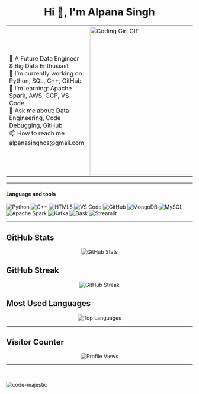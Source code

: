 <h1 align="center">Hi 👋, I'm Alpana Singh</h1>
<table>
  <tr>
    <td>
      🚀 A Future Data Engineer & Big Data Enthusiast <br/>
      🔭 I’m currently working on: Python, SQL, C++, GitHub <br/>
      🌱 I’m learning: Apache Spark, AWS, GCP, VS Code <br/>
      💬 Ask me about: Data Engineering, Code Debugging, GitHub <br/>
      📫 How to reach me alpanasinghcs@gmail.com
    </td>
    <td width="50%">
      <img src="https://media.giphy.com/media/L1R1tvI9svkIWwpVYr/giphy.gif" width="400" 
L1R1tvI9svkIWwpVYr/giphy.gif" width="400" alt="Coding Girl GIF"/>
    </td>
  </tr>
</table>

---

<p align="center">

#### Language and tools
 
![Python](https://img.shields.io/badge/Python-3776AB?style=for-the-badge&logo=python&logoColor=white)
![C++](https://img.shields.io/badge/C++-00599C?style=for-the-badge&logo=c%2B%2B&logoColor=white)
![HTML5](https://img.shields.io/badge/HTML5-E34F26?style=for-the-badge&logo=html5&logoColor=white)
![VS Code](https://img.shields.io/badge/VS--Code-007ACC?style=for-the-badge&logo=visual-studio-code&logoColor=white)
![GitHub](https://img.shields.io/badge/GitHub-181717?style=for-the-badge&logo=github&logoColor=white) 
![MongoDB](https://img.shields.io/badge/MongoDB-4EA94B?style=for-the-badge&logo=mongodb&logoColor=white)
![MySQL](https://img.shields.io/badge/MySQL-005C84?style=for-the-badge&logo=mysql&logoColor=white)
![Apache Spark](https://img.shields.io/badge/Apache%20Spark-E25A1C?style=for-the-badge&logo=apachespark&logoColor=white)
![Kafka](https://img.shields.io/badge/Apache%20Kafka-231F20?style=for-the-badge&logo=apachekafka&logoColor=white)
![Dask](https://img.shields.io/badge/Dask-1B1B1B?style=for-the-badge&logo=dask&logoColor=white) 
![Streamlit](https://img.shields.io/badge/Streamlit-FF4B4B?style=for-the-badge&logo=streamlit&logoColor=white)
</p>

---

## GitHub Stats

<p align="center">
  <img src="https://github-readme-stats.vercel.app/api?username=code-majestic&show_icons=true&hide_border=false&bg_color=ffffff&title_color=00aaff&text_color=333333&icon_color=ff914d&border_radius=10" alt="GitHub Stats" />
</p>

## GitHub Streak

<p align="center">
  <img src="https://github-readme-streak-stats.herokuapp.com?user=code-majestic&hide_border=false&background=FFFFFF&ring=ff914d&fire=ff914d&currStreakLabel=00aaff&sideLabels=333333&sideNums=333333&dates=888888" alt="GitHub Streak" />
</p>

## Most Used Languages

<p align="center">
  <img src="https://github-readme-stats.vercel.app/api/top-langs/?username=code-majestic&layout=compact&theme=default&hide_border=false&title_color=000000&text_color=000000" alt="Top Languages" />
</p>

---

## Visitor Counter

<p align="center">
  <img src="https://komarev.com/ghpvc/?username=code-majestic&style=flat-square&color=000000" alt="Profile Views" />
</p>

---

<p>&nbsp;<p><img align="center" src="https://github-readme-activity-graph.vercel.app/graph?username=code-majestic&theme=github-compact&include_all_commits=true" alt="code-majestic" /></p></p>





